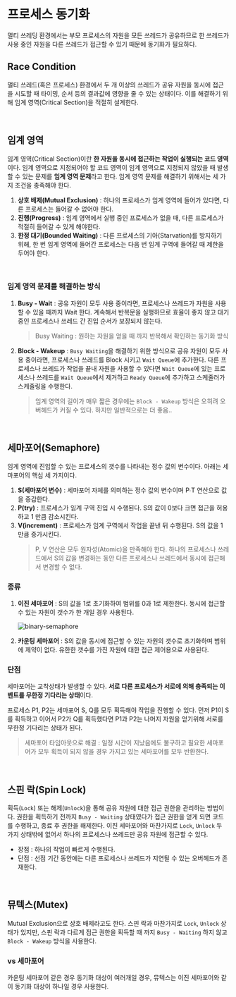 # 프로세스 동기화

멀티 쓰레딩 환경에서는 부모 프로세스의 자원을 모든 쓰레드가 공유하므로 한 쓰레드가 사용 중인 자원을 다른 쓰레드가 접근할 수 있기 때문에 동기화가 필요하다. 

## Race Condition

멀티 쓰레드(혹은 프로세스) 환경에서 두 개 이상의 쓰레드가 공유 자원을 동시에 접근을 시도할 때 타이밍, 순서 등의 결과값에 영향을 줄 수 있는 상태이다. 이를 해결하기 위해 임계 영역(Critical Section)을 적절히 설계한다.

&nbsp;
## 임계 영역

임계 영역(Critical Section)이란 **한 자원을 동시에 접근하는 작업이 실행되는 코드 영역**이다. 임계 영역으로 지정되어야 할 코드 영역이 임계 영역으로 지정되지 않았을 때 발생할 수 있는 문제를 **임계 영역 문제**라고 한다. 임계 영역 문제를 해결하기 위해서는 세 가지 조건을 충족해야 한다.

1. **상호 배제(Mutual Exclusion)** : 하나의 프로세스가 임계 영역에 들어가 있다면, 다른 프로세스는 들어갈 수 없어야 한다.
2. **진행(Progress)** : 임계 영역에서 실행 중인 프로세스가 없을 때, 다른 프로세스가 적절히 들어갈 수 있게 해야한다.
3. **한정 대기(Bounded Waiting)** : 다른 프로세스의 기아(Starvation)를 방지하기 위해, 한 번 임계 영역에 들어간 프로세스는 다음 번 임계 구역에 들어갈 때 제한을 두어야 한다.

&nbsp;
### 임계 영역 문제를 해결하는 방식

1. **Busy - Wait** : 공유 자원이 모두 사용 중이라면, 프로세스나 쓰레드가 자원을 사용할 수 있을 때까지 Wait 한다. 계속해서 반복문을 실행하므로 효율이 좋지 않고 대기 중인 프로세스나 쓰레드 간 진입 순서가 보장되지 않는다.

    > Busy Waiting : 원하는 자원을 얻을 때 까지 반복해서 확인하는 동기화 방식

2. **Block - Wakeup** : `Busy Waiting`을 해결하기 위한 방식으로 공유 자원이 모두 사용 중이라면, 프로세스나 쓰레드를 Block 시키고 `Wait Queue`에 추가한다. 다른 프로세스나 쓰레드가 작업을 끝내 자원을 사용할 수 있다면 `Wait Queue`에 있는 프로세스나 쓰레드를 `Wait Queue`에서 제거하고 `Ready Queue`에 추가하고 스케줄러가 스케줄링을 수행한다.

    > 임계 영역의 길이가 매우 짧은 경우에는 `Block - Wakeup` 방식은 오히려 오버헤드가 커질 수 있다. 하지만 일반적으로는 더 좋음..

&nbsp;
## **세마포어(Semaphore)**

임계 영역에 진입할 수 있는 프로세스의 갯수를 나타내는 정수 값의 변수이다. 아래는 세마포어의 핵심 세 가지이다.

1. **S(세마포어 변수)** : 세마포어 자체를 의미하는 정수 값의 변수이며 P∙T 연산으로 값을 증감한다.
2. **P(try)** : 프로세스가 임계 구역 진입 시 수행된다. S의 값이 0보다 크면 접근을 허용하고 1 만큼 감소시킨다.
3. **V(increment)** : 프로세스가 임계 구역에서 작업을 끝낸 뒤 수행된다. S의 값을 1 만큼 증가시킨다.
    > P, V 연산은 모두 원자성(Atomic)을 만족해야 한다. 하나의 프로세스나 쓰레드에서 S의 값을 변경하는 동안 다른 프로세스나 쓰레드에서 동시에 접근해서 변경할 수 없다.

### **종류**

1. **이진 세마포어** : S의 값을 1로 초기화하여 범위를 0과 1로 제한한다. 동시에 접근할 수 있는 자원이 갯수가 한 개일 경우 사용된다.
    
    ![binary-semaphore](https://user-images.githubusercontent.com/61190690/166910108-aed3d133-05cd-41a6-b681-7b637484342e.png)
    
2. **카운팅 세마포어** : S의 값을 동시에 접근할 수 있는 자원의 갯수로 초기화하며 범위에 제약이 없다. 유한한 갯수를 가진 자원에 대한 접근 제어용으로 사용된다.

### **단점**

세마포어는 교착상태가 발생할 수 있다. **서로 다른 프로세스가 서로에 의해 충족되는 이벤트를 무한정 기다리는 상태**이다. 

프로세스 P1, P2는 세마포어 S, Q를 모두 획득해야 작업을 진행할 수 있다. 먼저 P1이 S를 획득하고 이어서 P2가 Q를 획득했다면 P1과 P2는 나머지 자원을 얻기위해 서로를 무한정 기다리는 상태가 된다.
    
> 세마포어 타임아웃으로 해결 : 일정 시간이 지났음에도 불구하고 필요한 세마포어가 모두 획득이 되지 않을 경우 가지고 있는 세마포어를 모두 반환한다.

&nbsp;
## 스핀 락(Spin Lock)

획득(`Lock`) 또는 해제(`Unlock`)을 통해 공유 자원에 대한 접근 권한을 관리하는 방법이다. 권한을 획득하기 전까지 `Busy - Waiting` 상태였다가 접근 권한을 얻게 되면 코드를 수행하고, 종료 후 권한을 해제한다. 이진 세마포어와 마찬가지로 `Lock`, `Unlock` 두 가지 상태밖에 없어서 하나의 프로세스나 쓰레드만 공유 자원에 접근할 수 있다.

- 장점 : 하나의 작업이 빠르게 수행된다.
- 단점 : 선점 기간 동안에는 다른 프로세스나 쓰레드가 지연될 수 있는 오버헤드가 존재한다.

&nbsp;
## 뮤텍스(Mutex)

Mutual Exclusion으로 상호 배제라고도 한다. 스핀 락과 마찬가지로 `Lock`, `Unlock` 상태가 있지만, 스핀 락과 다르게 접근 권한을 획득할 때 까지 `Busy - Waiting` 하지 않고 `Block - Wakeup` 방식을 사용한다.

### vs 세마포어

카운팅 세마포어 같은 경우 동기화 대상이 여러개일 경우, 뮤텍스는 이진 세마포어와 같이 동기화 대상이 하나일 경우 사용한다.